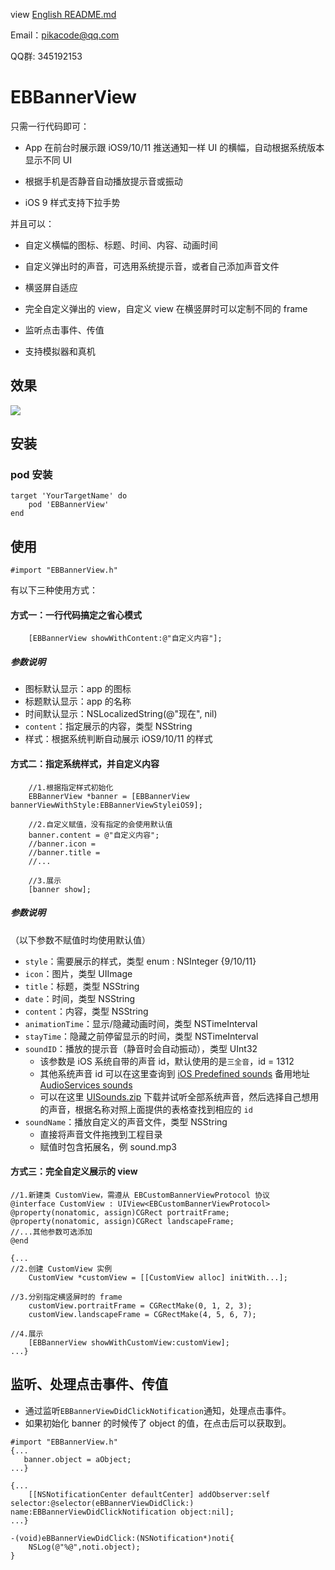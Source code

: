 view [English README.md](/README.md)

Email：pikacode@qq.com

QQ群: 345192153
# EBBannerView

只需一行代码即可：

- App 在前台时展示跟 iOS9/10/11 推送通知一样 UI 的横幅，自动根据系统版本显示不同 UI


- 根据手机是否静音自动播放提示音或振动
- iOS 9 样式支持下拉手势

并且可以：

- 自定义横幅的图标、标题、时间、内容、动画时间
- 自定义弹出时的声音，可选用系统提示音，或者自己添加声音文件
- 横竖屏自适应


- 完全自定义弹出的 view，自定义 view 在横竖屏时可以定制不同的 frame
- 监听点击事件、传值
- 支持模拟器和真机



## 效果

  ![](https://github.com/pikacode/EBBannerView/screenshot/screenshot01.gif)



## 安装
### pod 安装

	target 'YourTargetName' do
		pod 'EBBannerView'
	end




## 使用
```objc
#import "EBBannerView.h"
```



有以下三种使用方式：

#### 方式一：一行代码搞定之省心模式

```objc
	[EBBannerView showWithContent:@"自定义内容"];
```

##### 参数说明

- 图标默认显示：app 的图标
- 标题默认显示：app 的名称
- 时间默认显示：NSLocalizedString(@"现在", nil)
- `content`：指定展示的内容，类型 NSString
- 样式：根据系统判断自动展示 iOS9/10/11 的样式



#### 方式二：指定系统样式，并自定义内容

```objc
	//1.根据指定样式初始化
	EBBannerView *banner = [EBBannerView bannerViewWithStyle:EBBannerViewStyleiOS9];
 
 	//2.自定义赋值，没有指定的会使用默认值
	banner.content = @"自定义内容";
 	//banner.icon = 
 	//banner.title = 
 	//...
 
 	//3.展示
	[banner show];
```

##### 参数说明 

（以下参数不赋值时均使用默认值）

- `style`：需要展示的样式，类型 enum : NSInteger {9/10/11}
- `icon`：图片，类型 UIImage
- `title`：标题，类型 NSString
- `date`：时间，类型 NSString
- `content`：内容，类型 NSString
- `animationTime`：显示/隐藏动画时间，类型 NSTimeInterval
- `stayTime`：隐藏之前停留显示的时间，类型 NSTimeInterval
- `soundID`：播放的提示音（静音时会自动振动），类型 UInt32
  - 该参数是 iOS 系统自带的声音 id，默认使用的是`三全音`，id = 1312
  - 其他系统声音 id 可以在这里查询到 [iOS Predefined sounds](http://iphonedevwiki.net/index.php/AudioServices#) 备用地址 [AudioServices sounds](http://www.cocoachina.com/bbs/read.php?tid=134344)
  - 可以在这里 [UISounds.zip](/UISounds.zip) 下载并试听全部系统声音，然后选择自己想用的声音，根据名称对照上面提供的表格查找到相应的 `id`
- `soundName`：播放自定义的声音文件，类型 NSString
  - 直接将声音文件拖拽到工程目录
  - 赋值时包含拓展名，例 sound.mp3



#### 方式三：完全自定义展示的 view

```objc
//1.新建类 CustomView，需遵从 EBCustomBannerViewProtocol 协议
@interface CustomView : UIView<EBCustomBannerViewProtocol>
@property(nonatomic, assign)CGRect portraitFrame;
@property(nonatomic, assign)CGRect landscapeFrame;
//...其他参数可选添加
@end

{...
//2.创建 CustomView 实例
	CustomView *customView = [[CustomView alloc] initWith...];
	
//3.分别指定横竖屏时的 frame
	customView.portraitFrame = CGRectMake(0, 1, 2, 3);
	customView.landscapeFrame = CGRectMake(4, 5, 6, 7);

//4.展示
	[EBBannerView showWithCustomView:customView];
...}
```



## 监听、处理点击事件、传值

- 通过监听`EBBannerViewDidClickNotification`通知，处理点击事件。
- 如果初始化 banner 的时候传了 object 的值，在点击后可以获取到。

```objc
#import "EBBannerView.h"
{...
   banner.object = aObject;
...}

{...
    [[NSNotificationCenter defaultCenter] addObserver:self selector:@selector(eBBannerViewDidClick:) name:EBBannerViewDidClickNotification object:nil];
...}

-(void)eBBannerViewDidClick:(NSNotification*)noti{
	NSLog(@"%@",noti.object);
}
```
